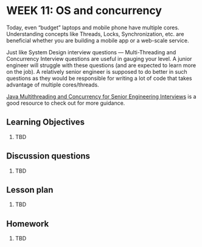 # WEEK 11: OS and concurrency

Today, even “budget” laptops and mobile phone have multiple cores. Understanding concepts like Threads, Locks, Synchronization, etc. are beneficial whether you are building a mobile app or a web-scale service.

Just like System Design interview questions — Multi-Threading and Concurrency Interview questions are useful in gauging your level. A junior engineer will struggle with these questions (and are expected to learn more on the job). A relatively senior engineer is supposed to do better in such questions as they would be responsible for writing a lot of code that takes advantage of multiple cores/threads.

[Java Multithreading and Concurrency for Senior Engineering Interviews](https://www.educative.io/collection/5307417243942912/5707702298738688) is a good resource to check out for more guidance.

## Learning Objectives

1. TBD

## Discussion questions

1. TBD

## Lesson plan

1. TBD

## Homework

1. TBD
